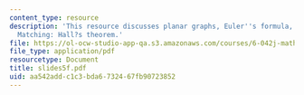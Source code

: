 ```yaml
---
content_type: resource
description: 'This resource discusses planar graphs, Euler''s formula, and Bipartite
  Matching: Hall?s theorem.'
file: https://ol-ocw-studio-app-qa.s3.amazonaws.com/courses/6-042j-mathematics-for-computer-science-fall-2005/aa542addc1c3bda6732467fb90723852_slides5f.pdf
file_type: application/pdf
resourcetype: Document
title: slides5f.pdf
uid: aa542add-c1c3-bda6-7324-67fb90723852
---
```

